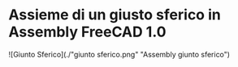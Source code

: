 # Assieme di un giusto sferico in Assembly FreeCAD 1.0
![Giunto Sferico](./"giunto sferico.png" "Assembly giunto sferico")

